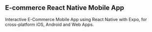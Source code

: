 ## E-commerce React Native Mobile App

Interactive E-Commerce Mobile App using React Native with Expo, for cross-platform iOS, Android and Web Apps.